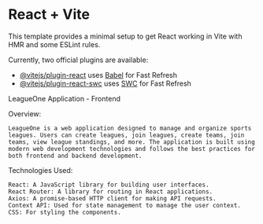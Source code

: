 # React + Vite

This template provides a minimal setup to get React working in Vite with HMR and some ESLint rules.

Currently, two official plugins are available:

- [@vitejs/plugin-react](https://github.com/vitejs/vite-plugin-react/blob/main/packages/plugin-react/README.md) uses [Babel](https://babeljs.io/) for Fast Refresh
- [@vitejs/plugin-react-swc](https://github.com/vitejs/vite-plugin-react-swc) uses [SWC](https://swc.rs/) for Fast Refresh


LeagueOne Application - Frontend

Overview:

    LeagueOne is a web application designed to manage and organize sports leagues. Users can create leagues, join leagues, create teams, join teams, view league standings, and more. The application is built using modern web development technologies and follows the best practices for both frontend and backend development.

Technologies Used:

    React: A JavaScript library for building user interfaces.
    React Router: A library for routing in React applications.
    Axios: A promise-based HTTP client for making API requests.
    Context API: Used for state management to manage the user context.
    CSS: For styling the components.